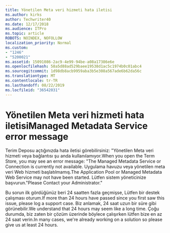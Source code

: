 ```yaml
---
title: Yönetilen Meta veri hizmeti hata iletisi
ms.author: kirks
author: Techwriter40
ms.date: 12/17/2018
ms.audience: ITPro
ms.topic: article
ROBOTS: NOINDEX, NOFOLLOW
localization_priority: Normal
ms.custom:
- "1246"
- "5200021"
ms.assetid: 15091086-2ac9-4e99-94be-a08a17386e6e
ms.openlocfilehash: 58a5d88ad529baee19538d1ac5c1974b0c01abc4
ms.sourcegitcommit: 1d98db8acb9959aba3b5e308a567ade6b62da56c
ms.translationtype: MT
ms.contentlocale: tr-TR
ms.lasthandoff: 08/22/2019
ms.locfileid: "36542031"
---
```

# <a name="managed-metadata-service-error-message"></a><span data-ttu-id="37c6f-102">Yönetilen Meta veri hizmeti hata iletisi</span><span class="sxs-lookup"><span data-stu-id="37c6f-102">Managed Metadata Service error message</span></span>

<span data-ttu-id="37c6f-103">Terim Deposu açtığınızda hata iletisi görebilirsiniz: "Yönetilen Meta veri hizmeti veya bağlantısı şu anda kullanılamıyor.</span><span class="sxs-lookup"><span data-stu-id="37c6f-103">When you open the Term Store, you may see an error message: "The Managed Metadata Service or Connection is currently not available.</span></span> <span data-ttu-id="37c6f-104">Uygulama havuzu veya yönetilen meta veri Web hizmeti başlatılmamış.</span><span class="sxs-lookup"><span data-stu-id="37c6f-104">The Application Pool or Managed Metadata Web Service may not have been started.</span></span> <span data-ttu-id="37c6f-105">Lütfen sistem yöneticinize başvurun."</span><span class="sxs-lookup"><span data-stu-id="37c6f-105">Please Contact your Administrator."</span></span>
  
<span data-ttu-id="37c6f-106">Bu sorun ilk gördüğünüz beri 24 saatten fazla geçmişse, Lütfen bir destek çalışması oturum.</span><span class="sxs-lookup"><span data-stu-id="37c6f-106">If more than 24 hours have passed since you first saw this issue, please log a support case.</span></span> <span data-ttu-id="37c6f-107">Biz anlamak, 24 saat uzun bir süre gibi görünebilir.</span><span class="sxs-lookup"><span data-stu-id="37c6f-107">We understand that 24 hours may seem like a long time.</span></span> <span data-ttu-id="37c6f-108">Çoğu durumda, biz zaten bir çözüm üzerinde böylece çalışırken lütfen bize en az 24 saat verin.</span><span class="sxs-lookup"><span data-stu-id="37c6f-108">In many cases, we're already working on a solution so please give us at least 24 hours.</span></span>
  